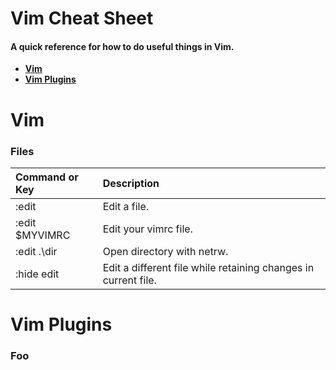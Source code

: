# Vim Cheat Sheet
#### A quick reference for how to do useful things in Vim.

* **[Vim](#vim)**
* **[Vim Plugins](#vim-plugins)**

# Vim
### Files

| Command or Key | Description |
|:---------------|:------------|
| :edit | Edit a file. |
| :edit $MYVIMRC | Edit your vimrc file. |
| :edit .\dir | Open directory with netrw. |
| :hide edit | Edit a different file while retaining changes in current file. |

# Vim Plugins
### Foo

